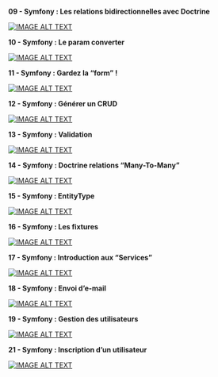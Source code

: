 __**09 - Symfony : Les relations bidirectionnelles avec Doctrine**__

[![IMAGE ALT TEXT](http://img.youtube.com/vi/tQt1eKkeRz8/0.jpg)](http://www.youtube.com/watch?v=tQt1eKkeRz8 "Video Title")

__**10 - Symfony : Le param converter**__

[![IMAGE ALT TEXT](http://img.youtube.com/vi/057z3hzREC8/0.jpg)](http://www.youtube.com/watch?v=057z3hzREC8 "Video Title")

__**11 - Symfony : Gardez la “form” !**__

[![IMAGE ALT TEXT](http://img.youtube.com/vi/5QtvWfY06VQ/0.jpg)](http://www.youtube.com/watch?v=5QtvWfY06VQ "Video Title")

__**12 - Symfony : Générer un CRUD**__

[![IMAGE ALT TEXT](http://img.youtube.com/vi/BLWPxV49xXM/0.jpg)](http://www.youtube.com/watch?v=BLWPxV49xXM "Video Title")

__**13 - Symfony : Validation**__

[![IMAGE ALT TEXT](http://img.youtube.com/vi/2C4w9z0kJjg/0.jpg)](http://www.youtube.com/watch?v=2C4w9z0kJjg "Video Title")

__**14 - Symfony : Doctrine relations “Many-To-Many”**__

[![IMAGE ALT TEXT](http://img.youtube.com/vi/owDc0dJbR3Q/0.jpg)](http://www.youtube.com/watch?v=owDc0dJbR3Q "Video Title")

__**15 - Symfony : EntityType**__

[![IMAGE ALT TEXT](http://img.youtube.com/vi/1IcK2Uk39Us/0.jpg)](http://www.youtube.com/watch?v=1IcK2Uk39Us "Video Title")

__**16 - Symfony : Les fixtures**__

[![IMAGE ALT TEXT](http://img.youtube.com/vi/w8jV0cgVOwM/0.jpg)](http://www.youtube.com/watch?v=w8jV0cgVOwM "Video Title")

__**17 - Symfony : Introduction aux “Services”**__

[![IMAGE ALT TEXT](http://img.youtube.com/vi/pl3qVwvgomo/0.jpg)](http://www.youtube.com/watch?v=pl3qVwvgomo "Video Title")

__**18 - Symfony : Envoi d’e-mail**__

[![IMAGE ALT TEXT](http://img.youtube.com/vi/9vuzy7XEyD8/0.jpg)](http://www.youtube.com/watch?v=9vuzy7XEyD8 "Video Title")

__**19 - Symfony : Gestion des utilisateurs**__

[![IMAGE ALT TEXT](http://img.youtube.com/vi/RNAMkDQ6NfA/0.jpg)](http://www.youtube.com/watch?v=RNAMkDQ6NfA "Video Title")

__**21 - Symfony : Inscription d’un utilisateur**__

[![IMAGE ALT TEXT](http://img.youtube.com/vi/Vz1PjB1Dn6s/0.jpg)](http://www.youtube.com/watch?v=Vz1PjB1Dn6s "Video Title")


